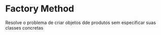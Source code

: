 # Factory Method

Resolve o problema de criar objetos dde produtos sem especificar suas classes concretas